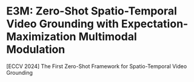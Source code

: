 # E3M: Zero-Shot Spatio-Temporal Video Grounding with Expectation-Maximization Multimodal Modulation
[ECCV 2024] The First Zero-Shot Framework for Spatio-Temporal Video Grounding
